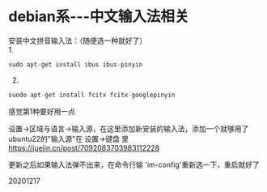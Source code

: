 # debian系---中文输入法相关

安装中文拼音输入法：（随便选一种就好了）  
1.  
```r
sudo apt-get install ibus ibus-pinyin
```
2.  
```r
suodo apt-get install fcitx fcitx-googlepinyin
```

感觉第1种要好用一点  

设置->区域与语言->输入源，在这里添加新安装的输入法，添加一个就够用了  
ubuntu22的"输入源"在 设置->键盘 里  
https://juejin.cn/post/7092083703983112228  

更新之后如果输入法弹不出来，在命令行输 'im-config'重新选一下，重启就好了  


20201217  
